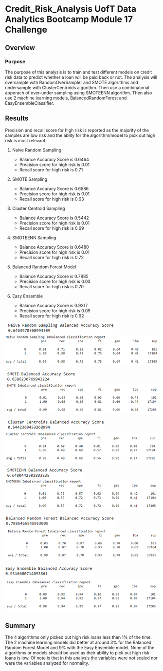 # Credit_Risk_Analysis UofT Data Analytics Bootcamp Module 17 Challenge

## Overview
### Purpose

The purpose of this analysis is to train and test different models on credit risk data to predict whether a loan will be paid back or not. The analysis will oversample with RandomOverSampler and SMOTE algorithms and undersample with ClusterCentroids algorithm. Then use a combinatorial apporach of over-under sampling using SMOTEENN algorithm. Then also use 2 machine learning models, BalancedRandomForest and EasyEnsembleClassifier.

## Results

Precision and recall score for high risk is reported as the majority of the samples are low risk and the ablity for the algorithm/model to pick out high risk is most relevant.

1. Naive Random Sampling
    - Balance Accuracy Score is 0.6464
    - Precision score for high risk is 0.01
    - Recall score for high risk is 0.71

2. SMOTE Sampling
    - Balance Accuracy Score is 0.6586
    - Precision score for high risk is 0.01
    - Recall score for high risk is 0.63

3. Cluster Centroid Sampling
    - Balance Accuracy Score is 0.5442
    - Precision score for high risk is 0.01
    - Recall score for high risk is 0.69

4. SMOTEENN Sampling
    - Balance Accuracy Score is 0.6480
    - Precision score for high risk is 0.01
    - Recall score for high risk is 0.72

5. Balanced Random Forest Model
    - Balance Accuracy Score is 0.7885
    - Precision score for high risk is 0.03
    - Recall score for high risk is 0.70

6. Easy Ensemble
    - Balance Accuracy Score is 0.9317
    - Precision score for high risk is 0.09
    - Recall score for high risk is 0.92

![naive random sampling](Resources/naive_random_sampling%20score.png)<br>
![naive random sampling](Resources/naive_random_sampling_table.png)<br>

![SMOTE](Resources/SMOTE_score.png)<br>
![SMOTE](Resources/SMOTE_table.png)<br>

![ClusterCentroid](Resources/cluster_centroid_score.png)<br>
![ClusterCentroid](Resources/cluster_centroid_table.png)<br>

![SMOTEENN](Resources/SMOTEENN_score.png)<br>
![SMOTEENN](Resources/SMOTEENN_table.png)<br>

![Forest](Resources/balancedRandomForest_score.png)<br>
![Forest](Resources/balancedRandomForest_table.png)<br>

![Easy Ensemble](Resources/easyAssemble_score.png)<br>
![Easy Ensemble](Resources/easyAssemble_table.png)<br>

## Summary

The 4 algorithms only picked out high risk loans less than 1% of the time. The 2 machine learning models did better at around 3% for the Balanced Random Forest Model and 9% with the Easy Ensemble model. None of the algorithms or models should be used as their ability to pick out high risk loans is low. Of note is that in this analysis the variables were not scaled nor were the variables analyzed for normality. 

